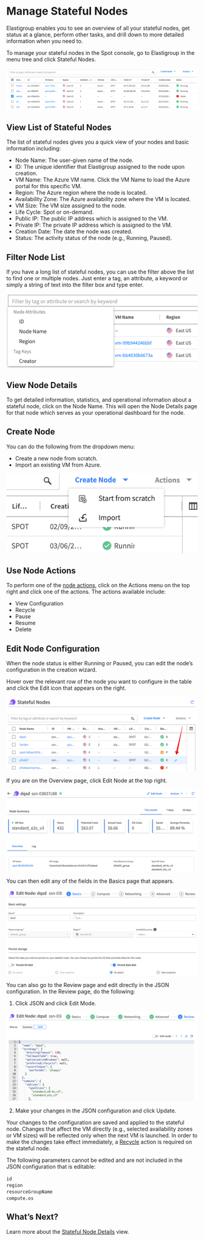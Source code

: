 # Manage Stateful Nodes

Elastigroup enables you to see an overview of all your stateful nodes, get status at a glance, perform other tasks, and drill down to more detailed information when you need to.

To manage your stateful nodes in the Spot console, go to Elastigroup in the menu tree and click Stateful Nodes.

<img src="/elastigroup/_media/azure-manage-stateful-nodes-01b.png" />

## View List of Stateful Nodes

The list of stateful nodes gives you a quick view of your nodes and basic information including:
- Node Name: The user-given name of the node.
- ID: The unique identifier that Elastigroup assigned to the node upon creation.
- VM Name: The Azure VM name. Click the VM Name to load the Azure portal for this specific VM.
- Region: The Azure region where the node is located.
- Availability Zone: The Azure availability zone where the VM is located.
- VM Size: The VM size assigned to the node.
- Life Cycle: Spot or on-demand.
- Public IP: The public IP address which is assigned to the VM.
- Private IP: The private IP address which is assigned to the VM.
- Creation Date: The date the node was created.
- Status: The activity status of the node (e.g., Running, Paused).

## Filter Node List

If you have a long list of stateful nodes, you can use the filter above the list to find one or multiple nodes. Just enter a tag, an attribute, a keyword or simply a string of text into the filter box and type enter.

<img src="/elastigroup/_media/azure-manage-stateful-nodes-02.png" />

## View Node Details

To get detailed information, statistics, and operational information about a stateful node, click on the Node Name. This will open the Node Details page for that node which serves as your operational dashboard for the node.

## Create Node

You can do the following from the dropdown menu:

* Create a new node from scratch.
* Import an existing VM from Azure.  

<img src="/elastigroup/_media/azure-manage-stateful-edit-5.png" />

## Use Node Actions

To perform one of the [node actions](managed-instance/azure/features/actions), click on the Actions menu on the top right and click one of the actions. The actions available include:
- View Configuration
- Recycle
- Pause
- Resume
- Delete

## Edit Node Configuration

When the node status is either Running or Paused, you can edit the node’s configuration in the creation wizard.  

Hover over the relevant row of the node you want to configure in the table and click the Edit icon that appears on the right.

<img src="/elastigroup/_media/azure-manage-stateful-edit-1.png" />

If you are on the Overview page, click Edit Node at the top right.

<img src="/elastigroup/_media/azure-manage-stateful-edit-2.png" />

You can then edit any of the fields in the Basics page that appears.

<img src="/elastigroup/_media/azure-manage-stateful-edit-3.png" />

You can also go to the Review page and edit directly in the JSON configuration. In the Review page, do the following:

1. Click JSON and click Edit Mode.  

<img src="/elastigroup/_media/azure-manage-stateful-edit-4.png" />

2. Make your changes in the JSON configuration and click Update.

Your changes to the configuration are saved and applied to the stateful node. Changes that affect the VM directly (e.g., selected availability zones or VM sizes) will be reflected only when the next VM is launched. In order to make the changes take effect immediately, a [Recycle](managed-instance/azure/features/actions?id=recycle) action is required on the stateful node.

The following parameters cannot be edited and are not included in the JSON configuration that is editable:

`id`<br>
`region`<br>
`resourceGroupName`<br>
`compute.os`

## What’s Next?

Learn more about the [Stateful Node Details](managed-instance/azure/tutorials/view-details) view.
